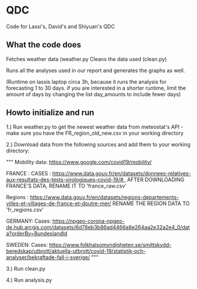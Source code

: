 # QDC
Code for Lassi's, David's and Shiyuan's QDC

## What the code does

Fetches weather data (weather.py
Cleans the data used (clean.py)

Runs all the analyses used in our report and generates the graphs as well. 

(Runtime on lassis laptop circa 3h, because it runs the analysis for forecasting 1 to 30 days.
if you are interested in a shorter runtime, limit the amount of days by changing the list day_amounts to include fewer days)


## Howto initialize and run

1.) Run weather.py to get the newest weather data from meteostat's API
        - make sure you have the FR_region_old_new.csv in your working directory

2.) Download data from the following sources and add them to your working directory:

"""
Mobility data: https://www.google.com/covid19/mobility/


FRANCE :
CASES : https://www.data.gouv.fr/en/datasets/donnees-relatives-aux-resultats-des-tests-virologiques-covid-19/#_
AFTER DOWNLOADING FRANCE'S DATA, RENAME IT TO 'france_raw.csv'

Regions : https://www.data.gouv.fr/en/datasets/regions-departements-villes-et-villages-de-france-et-doutre-mer/
RENAME THE REGION DATA TO 'fr_regions.csv'

GERMANY:
Cases: https://npgeo-corona-npgeo-de.hub.arcgis.com/datasets/6d78eb3b86ad4466a8e264aa2e32a2e4_0/data?orderBy=BundeslandId

SWEDEN:
Cases: https://www.folkhalsomyndigheten.se/smittskydd-beredskap/utbrott/aktuella-utbrott/covid-19/statistik-och-analyser/bekraftade-fall-i-sverige/
"""

3.) Run clean.py

4.) Run analysis.py
